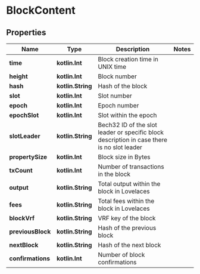 
# BlockContent

## Properties
Name | Type | Description | Notes
------------ | ------------- | ------------- | -------------
**time** | **kotlin.Int** | Block creation time in UNIX time | 
**height** | **kotlin.Int** | Block number | 
**hash** | **kotlin.String** | Hash of the block | 
**slot** | **kotlin.Int** | Slot number | 
**epoch** | **kotlin.Int** | Epoch number | 
**epochSlot** | **kotlin.Int** | Slot within the epoch | 
**slotLeader** | **kotlin.String** | Bech32 ID of the slot leader or specific block description in case there is no slot leader | 
**propertySize** | **kotlin.Int** | Block size in Bytes | 
**txCount** | **kotlin.Int** | Number of transactions in the block | 
**output** | **kotlin.String** | Total output within the block in Lovelaces | 
**fees** | **kotlin.String** | Total fees within the block in Lovelaces | 
**blockVrf** | **kotlin.String** | VRF key of the block | 
**previousBlock** | **kotlin.String** | Hash of the previous block | 
**nextBlock** | **kotlin.String** | Hash of the next block | 
**confirmations** | **kotlin.Int** | Number of block confirmations | 



